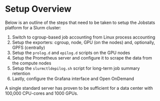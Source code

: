 # Setup Overview

Below is an outline of the steps that need to be taken to setup the Jobstats platform for a Slurm cluster:

1. Switch to cgroup-based job accounting from Linux process accounting 
2. Setup the exporters: cgroup, node, GPU (on the nodes) and, optionally, GPFS (centrally)
3. Setup the `prolog.d` and `epilog.d` scripts on the GPU nodes
4. Setup the Prometheus server and configure it to scrape the data from the compute nodes
5. Setup the `slurmctldepilog.sh` script for long-term job summary retention
6. Lastly, configure the Grafana interface and Open OnDemand

A single standard server has proven to be sufficient for a data center with 100,000 CPU-cores and 1000 GPUs.
